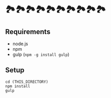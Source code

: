 # 🏞🏞🏞🏞🏞🏞🏞🏞🏞🏞

## Requirements

 - node.js
 - npm
 - gulp (`npm -g install gulp`)

## Setup

```
cd (THIS_DIRECTORY)
npm install
gulp
```
